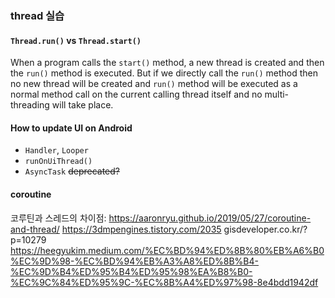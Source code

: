 ### thread 실습

#### `Thread.run()` vs `Thread.start()`

When a program calls the `start()` method, a new thread is created and then the `run()` method is executed. But if we directly call the `run()` method then no new thread will be created and `run()` method will be executed as a normal method call on the current calling thread itself and no multi-threading will take place.

#### How to update UI on Android
- `Handler`, `Looper`
- `runOnUiThread()`
- `AsyncTask` <s>deprecated?</s>

#### coroutine
코루틴과 스레드의 차이점:
https://aaronryu.github.io/2019/05/27/coroutine-and-thread/
https://3dmpengines.tistory.com/2035
gisdeveloper.co.kr/?p=10279
https://heegyukim.medium.com/%EC%BD%94%ED%8B%80%EB%A6%B0%EC%9D%98-%EC%BD%94%EB%A3%A8%ED%8B%B4-%EC%9D%B4%ED%95%B4%ED%95%98%EA%B8%B0-%EC%9C%84%ED%95%9C-%EC%8B%A4%ED%97%98-8e4bdd1942df

